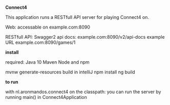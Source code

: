 **Connect4** 

This application runs a RESTfull API server for playing Connect4 on.

Web:
accessable on example.com:8090

RESTfull API:
Swagger2 api docs: example.com:8090/v2/api-docs
example URL example.com:8090/games/1

****install****

required:
Java 10
Maven
Node and npm

mvnw generate-resources
build in intelliJ
npm install
ng build

****to run****

with nl.aronmandos.connect4 on the classpath:
you can run the server by running main() in Connect4Application
